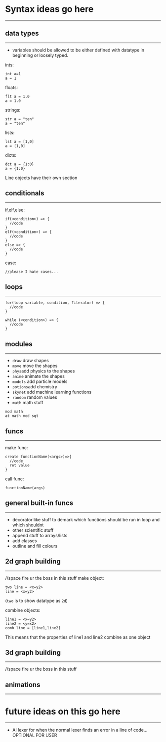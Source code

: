 # Syntax ideas go here
_________________________________
## data types
---------------------------------
*  variables should be allowed to be either defined with datatype in beginning or loosely typed.

ints:
```
int a=1 
a = 1 
```

floats:
```
flt a = 1.0
a = 1.0
```

strings:
```
str a = "ten"
a = "ten"
```

lists:
```
lst a = [1,0]
a = [1,0]
```

dicts:
```
dct a = {1:0}
a = {1:0}
```

Line objects have their own section

## conditionals
---------------------------------
if,elf,else:
```
if(<condition>) => {
  //code
}
elf(<condition>) => {
  //code
}
else => {
  //code
}
```
case:
```
//please I hate cases... 
```
## loops
---------------------------------
```
for(loop variable, condition, ?iterator) => {
  //code
}
```

```
while (<condition>) => {
  //code
}
```

## modules
---------------------------------
* `draw` draw shapes
* `move` move the shapes
* `phys`add physics to the shapes
* `anime` animate the shapes
* `models` add particle models
* `potions`add chemistry
* `skynet` add machine learning functions
* `random` random values
* `math` math stuff

```
mod math
at math mod sqt
```
## funcs
---------------------------------
make func:
```
create functionName(<args>)=>{
  //code
  ret value
}
```
call func:
```
functionName(args)
```
## general built-in funcs
---------------------------------
* decorator like stuff to demark which functions should be run in loop and which shouldnt
* other scientific stuff
* append stuff to arrays/lists
* add classes
* outline and fill colours

## 2d graph building
---------------------------------
//space fire ur the boss in this stuff
make object:
```
two line = <x=y2>
line = <x=y2>
```
(`two` is to show datatype as `2d`)

combine objects:

```
line1 = <x=y2>
line2 = <y=x2>
comb line = [line1,line2]
```
This means that the properties of line1 and line2 combine as one object

## 3d graph building
---------------------------------
//space fire ur the boss in this stuff

## animations
---------------------------------

# future ideas on this go here 
---------------------------------

* AI lexer for when the normal lexer finds an error in a line of code... OPTIONAL FOR USER